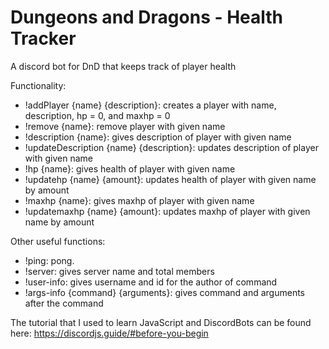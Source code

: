 # Dungeons and Dragons - Health Tracker
A discord bot for DnD that keeps track of player health

Functionality:
- !addPlayer {name} {description}: creates a player with name, description, hp = 0, and maxhp = 0
- !remove {name}: remove player with given name
- !description {name}: gives description of player with given name
- !updateDescription {name} {description}: updates description of player with given name
- !hp {name}: gives health of player with given name
- !updatehp {name} {amount}: updates health of player with given name by amount 
- !maxhp {name}: gives maxhp of player with given name
- !updatemaxhp {name} {amount}: updates maxhp of player with given name by amount

Other useful functions:
- !ping: pong. 
- !server: gives server name and total members
- !user-info: gives username and id for the author of command
- !args-info {command} {arguments}: gives command and arguments after the command

The tutorial that I used to learn JavaScript and DiscordBots can be found here:
https://discordjs.guide/#before-you-begin
